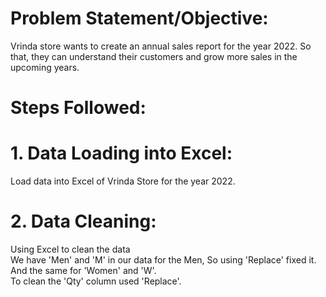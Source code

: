 # Problem Statement/Objective:
Vrinda store wants to create an annual sales report for the year 2022. So that, they can understand their customers and grow more sales in the upcoming years. 
# Steps Followed: 
# 1. Data Loading into Excel:
Load data into Excel of Vrinda Store for the year 2022.
# 2. Data Cleaning: 
Using Excel to clean the data 
<br>
We have 'Men' and 'M' in our data for the Men, So using 'Replace' fixed it. And the same for 'Women' and 'W'.
<br>
To clean the 'Qty' column used 'Replace'. 


